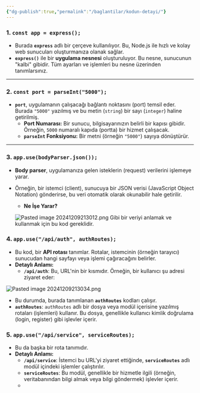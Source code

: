 ```yaml
---
{"dg-publish":true,"permalink":"/baglantilar/kodun-detayi/"}
---
```



### **1. `const app = express();`**

- Burada **`express`** adlı bir çerçeve kullanılıyor. Bu, Node.js ile hızlı ve kolay web sunucuları oluşturmanıza olanak sağlar.
- **`express()`** ile bir **uygulama nesnesi** oluşturuluyor. Bu nesne, sunucunun "kalbi" gibidir. Tüm ayarları ve işlemleri bu nesne üzerinden tanımlarsınız.

---

### **2. `const port = parseInt("5000");`**

- **`port`**, uygulamanın çalışacağı bağlantı noktasını (port) temsil eder. Burada `"5000"` yazılmış ve bu metin (`string`) bir sayı (`integer`) haline getirilmiş.
    - **Port Numarası:** Bir sunucu, bilgisayarınızın belirli bir kapısı gibidir. Örneğin, `5000` numaralı kapıda (portta) bir hizmet çalışacak.
    - **`parseInt` Fonksiyonu:** Bir metni (örneğin `"5000"`) sayıya dönüştürür.

---

### **3. `app.use(bodyParser.json());`**

- **Body parser**, uygulamanıza gelen isteklerin (request) verilerini işlemeye yarar.
- Örneğin, bir istemci (client), sunucuya bir JSON verisi (JavaScript Object Notation) gönderirse, bu veri otomatik olarak okunabilir hale getirilir.
    - **Ne İşe Yarar?**
        
    ![Pasted image 20241209213012.png](/img/user/resimler/Pasted%20image%2020241209213012.png)
    Gibi bir veriyi anlamak ve kullanmak için bu kod gereklidir.

### **4. `app.use("/api/auth", authRoutes);`**

- Bu kod, bir **API rotası** tanımlar. Rotalar, istemcinin (örneğin tarayıcı) sunucudan hangi sayfayı veya işlemi çağıracağını belirler.
- **Detaylı Anlamı:**
    - **`/api/auth`**: Bu, URL'nin bir kısmıdır. Örneğin, bir kullanıcı şu adresi ziyaret eder:

![Pasted image 20241209213034.png](/img/user/resimler/Pasted%20image%2020241209213034.png)
- Bu durumda, burada tanımlanan **`authRoutes`** kodları çalışır.
- **`authRoutes`**: `authRoutes` adlı bir dosya veya modül içerisine yazılmış rotaları (işlemleri) kullanır. Bu dosya, genellikle kullanıcı kimlik doğrulama (login, register) gibi işlevler içerir.


### **5. `app.use("/api/service", serviceRoutes);`**

- Bu da başka bir rota tanımıdır.
- **Detaylı Anlamı:**
    - **`/api/service`**: İstemci bu URL'yi ziyaret ettiğinde, **`serviceRoutes`** adlı modül içindeki işlemler çalıştırılır.
    - **`serviceRoutes`**: Bu modül, genellikle bir hizmetle ilgili (örneğin, veritabanından bilgi almak veya bilgi göndermek) işlevler içerir.
    - 